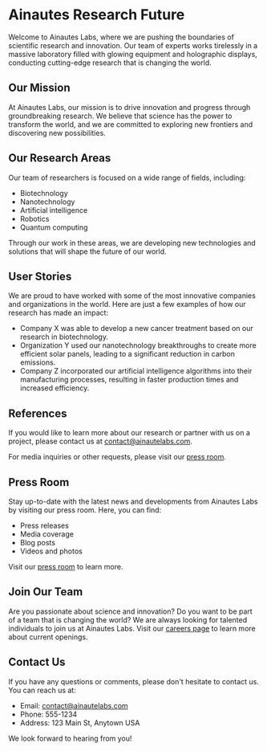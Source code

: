 <!--font:Alegreya-->

# Ainautes Research Future

Welcome to Ainautes Labs, where we are pushing the boundaries of scientific research and innovation. Our team of experts works tirelessly in a massive laboratory filled with glowing equipment and holographic displays, conducting cutting-edge research that is changing the world.

## Our Mission

At Ainautes Labs, our mission is to drive innovation and progress through groundbreaking research. We believe that science has the power to transform the world, and we are committed to exploring new frontiers and discovering new possibilities.

## Our Research Areas

Our team of researchers is focused on a wide range of fields, including:

- Biotechnology
- Nanotechnology
- Artificial intelligence
- Robotics
- Quantum computing

Through our work in these areas, we are developing new technologies and solutions that will shape the future of our world.

## User Stories

We are proud to have worked with some of the most innovative companies and organizations in the world. Here are just a few examples of how our research has made an impact:

- Company X was able to develop a new cancer treatment based on our research in biotechnology.
- Organization Y used our nanotechnology breakthroughs to create more efficient solar panels, leading to a significant reduction in carbon emissions.
- Company Z incorporated our artificial intelligence algorithms into their manufacturing processes, resulting in faster production times and increased efficiency.

## References

If you would like to learn more about our research or partner with us on a project, please contact us at [contact@ainautelabs.com](#contact).

For media inquiries or other requests, please visit our [press room](#press-room).

## Press Room

Stay up-to-date with the latest news and developments from Ainautes Labs by visiting our press room. Here, you can find:

- Press releases
- Media coverage
- Blog posts
- Videos and photos

Visit our [press room](#press-room) to learn more.

## Join Our Team

Are you passionate about science and innovation? Do you want to be part of a team that is changing the world? We are always looking for talented individuals to join us at Ainautes Labs. Visit our [careers page](#careers) to learn more about current openings.

## Contact Us

If you have any questions or comments, please don't hesitate to contact us. You can reach us at:

- Email: [contact@ainautelabs.com](#contact)
- Phone: 555-1234
- Address: 123 Main St, Anytown USA

We look forward to hearing from you!

<!--

Write me content for website with wallpaper which alt text is:

"Ainautes working in a massive laboratory filled with glowing equipment and holographic displays, conducting cutting-edge research."

The name/title of the page should not be 1:1 copy of the alt text but rather a real content of the website which is using this wallpaper.

- Use markdown format 
- Start with heading
- Heading should be short and concise
- The content should look like a real website 
- The website should not be about the wallpaper, wallpaper is just a related background
- Heading should be contain work "wallpaper" or "background"
- Include real sections like references, contact, user stories, etc. use things relevant to the page purpose.
- Feel free to use structure like headings, bullets, numbering, blockquotes, paragraphs, horizontal lines, etc.
- You can use formatting like bold or _italic_
- You can include UTF-8 emojis
- Links should be only #hash anchors (and you can refer to the document itself)
- Do not include images


---


# The Future of Science: Exploring Cutting-Edge Research at Ainautes Labs

Welcome to Ainautes Labs, where we are pushing the boundaries of scientific research and innovation. Our team of experts works tirelessly in a massive laboratory filled with glowing equipment and holographic displays, conducting cutting-edge research that is changing the world.

## Our Mission

At Ainautes Labs, our mission is to drive innovation and progress through groundbreaking research. We believe that science has the power to transform the world, and we are committed to exploring new frontiers and discovering new possibilities.

## Our Research Areas

Our team of researchers is focused on a wide range of fields, including:

- Biotechnology
- Nanotechnology
- Artificial intelligence
- Robotics
- Quantum computing

Through our work in these areas, we are developing new technologies and solutions that will shape the future of our world.

## User Stories

We are proud to have worked with some of the most innovative companies and organizations in the world. Here are just a few examples of how our research has made an impact:

- Company X was able to develop a new cancer treatment based on our research in biotechnology.
- Organization Y used our nanotechnology breakthroughs to create more efficient solar panels, leading to a significant reduction in carbon emissions.
- Company Z incorporated our artificial intelligence algorithms into their manufacturing processes, resulting in faster production times and increased efficiency.

## References

If you would like to learn more about our research or partner with us on a project, please contact us at [contact@ainautelabs.com](#contact).

For media inquiries or other requests, please visit our [press room](#press-room).

## Press Room

Stay up-to-date with the latest news and developments from Ainautes Labs by visiting our press room. Here, you can find:

- Press releases
- Media coverage
- Blog posts
- Videos and photos

Visit our [press room](#press-room) to learn more.

## Join Our Team

Are you passionate about science and innovation? Do you want to be part of a team that is changing the world? We are always looking for talented individuals to join us at Ainautes Labs. Visit our [careers page](#careers) to learn more about current openings.

## Contact Us

If you have any questions or comments, please don't hesitate to contact us. You can reach us at:

- Email: [contact@ainautelabs.com](#contact)
- Phone: 555-1234
- Address: 123 Main St, Anytown USA

We look forward to hearing from you!

-->
